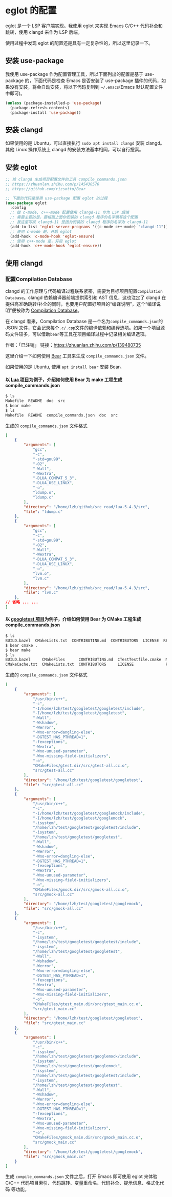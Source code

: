 # eglot 的配置

eglot 是一个 LSP 客户端实现。我使用 eglot 来实现 Emacs C/C++ 代码补全和跳转，使用 clangd 来作为 LSP 后端。

使用过程中发现 eglot 的配置还是具有一定复杂性的，所以这里记录一下。

## 安装 use-package

我使用 use-package 作为配置管理工具，所以下面列出的配置是基于 use-package 的，下面代码是检查 Emacs 是否安装了 use-package 插件的代码，如果没有安装，将会自动安装，将以下代码复制到 `~/.emacs`(Emacs 默认配置文件中即可)。

```lisp
(unless (package-installed-p 'use-package)
  (package-refresh-contents)
  (package-install 'use-package))
```

## 安装 clangd

如果使用的是 Ubuntu，可以直接执行 `sudo apt install clangd` 安装 clangd。其他 Linux 操作系统上 clangd 的安装方法基本相同，可以自行搜索。

## 安装 eglot

```lisp
;; 给 clangd 生成项目配置文件的工具 compile_commands.json
;; https://zhuanlan.zhihu.com/p/145430576
;; https://github.com/rizsotto/Bear

;; 下面的代码是使用 use-package 配置 eglot 的过程
(use-package eglot
  :config
  ;; 给 c-mode, c++-mode 配置使用 clangd-11 作为 LSP 后端
  ;; 需要主要的是，要根据上面你安装的 clangd 程序的名字填写这个配置
  ;; 我这里写成 clangd-11 是因为安装的 clangd 程序的名字为 clangd-11
  (add-to-list 'eglot-server-programs '((c-mode c++-mode) "clangd-11"))
  ;; 使用 c-mode 是，开启 eglot
  (add-hook 'c-mode-hook 'eglot-ensure)
  ;; 使用 c++-mode 是，开启 eglot
  (add-hook 'c++-mode-hook 'eglot-ensure))
```

## 使用 clangd



### 配置Compilation Database

clangd 的工作原理与代码编译过程联系紧密，需要为目标项目配置`Compilation Database`。clangd 依赖编译器前端提供索引和 AST 信息，这也注定了 clangd 在提供高准确跳转/补全的同时，也要用户配置好项目的“编译说明”，这个“编译说明”便被称为 [Compilation Database](https://link.zhihu.com/?target=https%3A//clang.llvm.org/docs/JSONCompilationDatabase.html)。

在 clangd 看来，Compilation Database 是一个名为`compile_commands.json`的 JSON 文件，它会记录每个`.c/.cpp`文件的编译依赖和编译选项。如果一个项目源码文件较多，可以借助`bear`等工具在项目编译过程中记录相关编译选项。

作者：「已注销」
链接：https://zhuanlan.zhihu.com/p/139480735

这里介绍一下如何使用 [Bear](https://github.com/rizsotto/Bear) 工具来生成 `compile_commands.json` 文件。

如果使用的是 Ubuntu, 使用 `apt install bear` 安装 Bear。

#### 以 [Lua 项目](https://github.com/lua/lua)为例子，介绍如何使用 Bear 为 make 工程生成  compile_commands.json

```bash
$ ls
Makefile  README  doc  src
$ bear make
$ ls
Makefile  README  compile_commands.json  doc  src
```

生成的 `compile_commands.json` 文件格式

```json
[
    {
        "arguments": [
            "gcc",
            "-c",
            "-std=gnu99",
            "-O2",
            "-Wall",
            "-Wextra",
            "-DLUA_COMPAT_5_3",
            "-DLUA_USE_LINUX",
            "-o",
            "ldump.o",
            "ldump.c"
        ],
        "directory": "/home/lzh/github/src_read/lua-5.4.3/src",
        "file": "ldump.c"
    },
    {
        "arguments": [
            "gcc",
            "-c",
            "-std=gnu99",
            "-O2",
            "-Wall",
            "-Wextra",
            "-DLUA_COMPAT_5_3",
            "-DLUA_USE_LINUX",
            "-o",
            "lvm.o",
            "lvm.c"
        ],
        "directory": "/home/lzh/github/src_read/lua-5.4.3/src",
        "file": "lvm.c"
    },
// 省略 ... ...
]
```



#### 以  [googletest 项目](https://github.com/google/googletest)为例子，介绍如何使用 Bear 为 CMake 工程生成 compile_commands.json

``` bash
$ ls
BUILD.bazel  CMakeLists.txt  CONTRIBUTING.md  CONTRIBUTORS  LICENSE  README.md  WORKSPACE  ci  compile_commands.json  docs  googlemock  googletest  library.json
$ bear cmake .
$ bear make
$ ls
BUILD.bazel     CMakeFiles      CONTRIBUTING.md  CTestTestfile.cmake  Makefile   WORKSPACE  ci                   compile_commands.json  googlemock  lib
CMakeCache.txt  CMakeLists.txt  CONTRIBUTORS     LICENSE              README.md  bin        cmake_install.cmake  docs                   googletest  library.json
```

生成的 `compile_commands.json` 文件格式

``` json
[
    {
        "arguments": [
            "/usr/bin/c++",
            "-c",
            "-I/home/lzh/test/googletest/googletest/include",
            "-I/home/lzh/test/googletest/googletest",
            "-Wall",
            "-Wshadow",
            "-Werror",
            "-Wno-error=dangling-else",
            "-DGTEST_HAS_PTHREAD=1",
            "-fexceptions",
            "-Wextra",
            "-Wno-unused-parameter",
            "-Wno-missing-field-initializers",
            "-o",
            "CMakeFiles/gtest.dir/src/gtest-all.cc.o",
            "src/gtest-all.cc"
        ],
        "directory": "/home/lzh/test/googletest/googletest",
        "file": "src/gtest-all.cc"
    },
    {
        "arguments": [
            "/usr/bin/c++",
            "-c",
            "-I/home/lzh/test/googletest/googlemock/include",
            "-I/home/lzh/test/googletest/googlemock",
            "-isystem",
            "/home/lzh/test/googletest/googletest/include",
            "-isystem",
            "/home/lzh/test/googletest/googletest",
            "-Wall",
            "-Wshadow",
            "-Werror",
            "-Wno-error=dangling-else",
            "-DGTEST_HAS_PTHREAD=1",
            "-fexceptions",
            "-Wextra",
            "-Wno-unused-parameter",
            "-Wno-missing-field-initializers",
            "-o",
            "CMakeFiles/gmock.dir/src/gmock-all.cc.o",
            "src/gmock-all.cc"
        ],
        "directory": "/home/lzh/test/googletest/googlemock",
        "file": "src/gmock-all.cc"
    },
    {
        "arguments": [
            "/usr/bin/c++",
            "-c",
            "-isystem",
            "/home/lzh/test/googletest/googletest/include",
            "-isystem",
            "/home/lzh/test/googletest/googletest",
            "-Wall",
            "-Wshadow",
            "-Werror",
            "-Wno-error=dangling-else",
            "-DGTEST_HAS_PTHREAD=1",
            "-fexceptions",
            "-Wextra",
            "-Wno-unused-parameter",
            "-Wno-missing-field-initializers",
            "-o",
            "CMakeFiles/gtest_main.dir/src/gtest_main.cc.o",
            "src/gtest_main.cc"
        ],
        "directory": "/home/lzh/test/googletest/googletest",
        "file": "src/gtest_main.cc"
    },
    {
        "arguments": [
            "/usr/bin/c++",
            "-c",
            "-isystem",
            "/home/lzh/test/googletest/googlemock/include",
            "-isystem",
            "/home/lzh/test/googletest/googlemock",
            "-isystem",
            "/home/lzh/test/googletest/googletest/include",
            "-isystem",
            "/home/lzh/test/googletest/googletest",
            "-Wall",
            "-Wshadow",
            "-Werror",
            "-Wno-error=dangling-else",
            "-DGTEST_HAS_PTHREAD=1",
            "-fexceptions",
            "-Wextra",
            "-Wno-unused-parameter",
            "-Wno-missing-field-initializers",
            "-o",
            "CMakeFiles/gmock_main.dir/src/gmock_main.cc.o",
            "src/gmock_main.cc"
        ],
        "directory": "/home/lzh/test/googletest/googlemock",
        "file": "src/gmock_main.cc"
    }
]
```

生成 `compile_commands.json` 文件之后，打开 Emacs 即可使用 eglot 来体验 C/C++ 代码项目索引、代码跳转、变量重命名、代码补全、提示信息、格式化代码 等功能。

